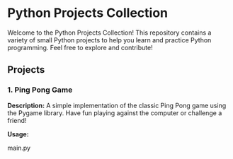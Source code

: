 # Python Projects Collection

Welcome to the Python Projects Collection! This repository contains a variety of small Python projects to help you learn and practice Python programming. Feel free to explore and contribute!

## Projects

### 1. Ping Pong Game

**Description:** A simple implementation of the classic Ping Pong game using the Pygame library. Have fun playing against the computer or challenge a friend!

**Usage:**

main.py

